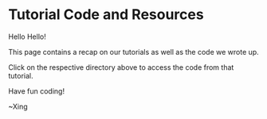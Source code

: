 
# Tutorial Code and Resources

Hello Hello!

This page contains a recap on our tutorials as well as the code we wrote up.

Click on the respective directory above to access the code from that tutorial.

Have fun coding! 

~Xing
